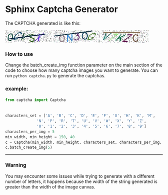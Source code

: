 # Sphinx Captcha Generator

The CAPTCHA generated is like this:

![1](https://github.com/davidpierre21/sphinx-captcha/raw/master/samples/0CVSX_a405.jpg)
![2](https://github.com/davidpierre21/sphinx-captcha/raw/master/samples/0N3OG_a404.jpg)
![3](https://github.com/davidpierre21/sphinx-captcha/raw/master/samples/V7KZC_a406.jpg)

### How to use
Change the batch_create_img function parameter on the main section of the code to choose how many captcha images you want to generate. You can run
```python captcha.py```   to generate the captchas.

### example:
```python
from captcha import Captcha


characters_set = ['A', 'B', 'C', 'D', 'E', 'F', 'G', 'H', 'K', 'M',
              'N', 'P', 'R', 'T', 'U', 'V', 'W', 'X', 'Y', 'Z',
              '0', '1', '2', '3', '4', '5', '6', '7', '8', '9']
characters_per_img = 5
min_width, min_height = 150, 40
c = Captcha(min_width, min_height, characters_set, characters_per_img, debug=True)
c.batch_create_img(5)
```
---

### Warning
You may encounter some issues while trying to generate with a different number of letters,
it happens because the width of the string generated is greater than the width of the image canvas. 
